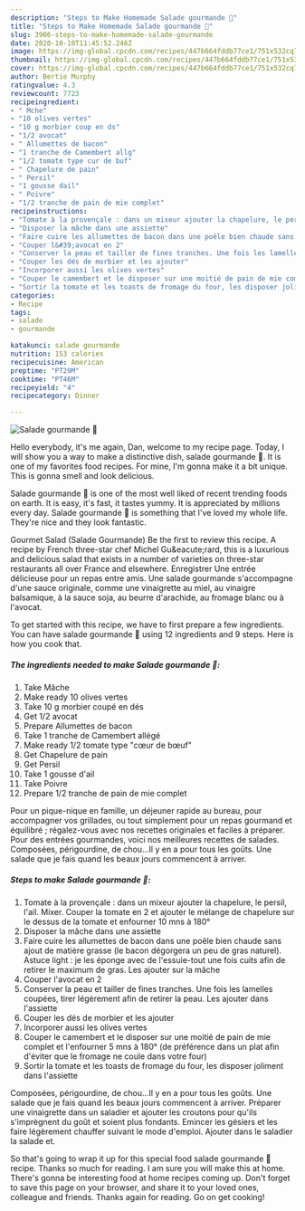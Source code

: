 ```yaml
---
description: "Steps to Make Homemade Salade gourmande 🥗"
title: "Steps to Make Homemade Salade gourmande 🥗"
slug: 3906-steps-to-make-homemade-salade-gourmande
date: 2020-10-10T11:45:52.246Z
image: https://img-global.cpcdn.com/recipes/447b664fddb77ce1/751x532cq70/salade-gourmande-🥗-photo-principale-de-la-recette.jpg
thumbnail: https://img-global.cpcdn.com/recipes/447b664fddb77ce1/751x532cq70/salade-gourmande-🥗-photo-principale-de-la-recette.jpg
cover: https://img-global.cpcdn.com/recipes/447b664fddb77ce1/751x532cq70/salade-gourmande-🥗-photo-principale-de-la-recette.jpg
author: Bertie Murphy
ratingvalue: 4.3
reviewcount: 7723
recipeingredient:
- " Mche"
- "10 olives vertes"
- "10 g morbier coup en ds"
- "1/2 avocat"
- " Allumettes de bacon"
- "1 tranche de Camembert allg"
- "1/2 tomate type cur de buf"
- " Chapelure de pain"
- " Persil"
- "1 gousse dail"
- " Poivre"
- "1/2 tranche de pain de mie complet"
recipeinstructions:
- "Tomate à la provençale : dans un mixeur ajouter la chapelure, le persil, l&#39;ail. Mixer. Couper la tomate en 2 et ajouter le mélange de chapelure sur le dessus de la tomate et enfourner 10 mns à 180°"
- "Disposer la mâche dans une assiette"
- "Faire cuire les allumettes de bacon dans une poêle bien chaude sans ajout de matière grasse (le bacon dégorgera un peu de gras naturel). Astuce light : je les éponge avec de l&#39;essuie-tout une fois cuits afin de retirer le maximum de gras. Les ajouter sur la mâche"
- "Couper l&#39;avocat en 2"
- "Conserver la peau et tailler de fines tranches. Une fois les lamelles coupées, tirer légèrement afin de retirer la peau. Les ajouter dans l&#39;assiette"
- "Couper les dés de morbier et les ajouter"
- "Incorporer aussi les olives vertes"
- "Couper le camembert et le disposer sur une moitié de pain de mie complet et l&#39;enfourner 5 mns à 180° (de préférence dans un plat afin d&#39;éviter que le fromage ne coule dans votre four)"
- "Sortir la tomate et les toasts de fromage du four, les disposer joliment dans l&#39;assiette"
categories:
- Recipe
tags:
- salade
- gourmande

katakunci: salade gourmande 
nutrition: 153 calories
recipecuisine: American
preptime: "PT29M"
cooktime: "PT46M"
recipeyield: "4"
recipecategory: Dinner

---
```



![Salade gourmande 🥗](https://img-global.cpcdn.com/recipes/447b664fddb77ce1/751x532cq70/salade-gourmande-🥗-photo-principale-de-la-recette.jpg)

Hello everybody, it's me again, Dan, welcome to my recipe page. Today, I will show you a way to make a distinctive dish, salade gourmande 🥗. It is one of my favorites food recipes. For mine, I'm gonna make it a bit unique. This is gonna smell and look delicious.

Salade gourmande 🥗 is one of the most well liked of recent trending foods on earth. It is easy, it's fast, it tastes yummy. It is appreciated by millions every day. Salade gourmande 🥗 is something that I've loved my whole life. They're nice and they look fantastic.

Gourmet Salad (Salade Gourmande) Be the first to review this recipe. A recipe by French three-star chef Michel Gu&amp;eacute;rard, this is a luxurious and delicious salad that exists in a number of varieties on three-star restaurants all over France and elsewhere. Enregistrer Une entrée délicieuse pour un repas entre amis. Une salade gourmande s&#39;accompagne d&#39;une sauce originale, comme une vinaigrette au miel, au vinaigre balsamique, à la sauce soja, au beurre d&#39;arachide, au fromage blanc ou à l&#39;avocat.


To get started with this recipe, we have to first prepare a few ingredients. You can have salade gourmande 🥗 using 12 ingredients and 9 steps. Here is how you cook that.

<!--inarticleads1-->

##### The ingredients needed to make Salade gourmande 🥗:

1. Take  Mâche
1. Make ready 10 olives vertes
1. Take 10 g morbier coupé en dés
1. Get 1/2 avocat
1. Prepare  Allumettes de bacon
1. Take 1 tranche de Camembert allégé
1. Make ready 1/2 tomate type &#34;cœur de bœuf&#34;
1. Get  Chapelure de pain
1. Get  Persil
1. Take 1 gousse d&#39;ail
1. Take  Poivre
1. Prepare 1/2 tranche de pain de mie complet


Pour un pique-nique en famille, un déjeuner rapide au bureau, pour accompagner vos grillades, ou tout simplement pour un repas gourmand et équilibré ; régalez-vous avec nos recettes originales et faciles à préparer. Pour des entrées gourmandes, voici nos meilleures recettes de salades. Composées, périgourdine, de chou…Il y en a pour tous les goûts. Une salade que je fais quand les beaux jours commencent à arriver. 

<!--inarticleads2-->

##### Steps to make Salade gourmande 🥗:

1. Tomate à la provençale : dans un mixeur ajouter la chapelure, le persil, l&#39;ail. Mixer. Couper la tomate en 2 et ajouter le mélange de chapelure sur le dessus de la tomate et enfourner 10 mns à 180°
1. Disposer la mâche dans une assiette
1. Faire cuire les allumettes de bacon dans une poêle bien chaude sans ajout de matière grasse (le bacon dégorgera un peu de gras naturel). Astuce light : je les éponge avec de l&#39;essuie-tout une fois cuits afin de retirer le maximum de gras. Les ajouter sur la mâche
1. Couper l&#39;avocat en 2
1. Conserver la peau et tailler de fines tranches. Une fois les lamelles coupées, tirer légèrement afin de retirer la peau. Les ajouter dans l&#39;assiette
1. Couper les dés de morbier et les ajouter
1. Incorporer aussi les olives vertes
1. Couper le camembert et le disposer sur une moitié de pain de mie complet et l&#39;enfourner 5 mns à 180° (de préférence dans un plat afin d&#39;éviter que le fromage ne coule dans votre four)
1. Sortir la tomate et les toasts de fromage du four, les disposer joliment dans l&#39;assiette


Composées, périgourdine, de chou…Il y en a pour tous les goûts. Une salade que je fais quand les beaux jours commencent à arriver. Préparer une vinaigrette dans un saladier et ajouter les croutons pour qu&#39;ils s&#39;imprègnent du goût et soient plus fondants. Emincer les gésiers et les faire légèrement chauffer suivant le mode d&#39;emploi. Ajouter dans le saladier la salade et. 

So that's going to wrap it up for this special food salade gourmande 🥗 recipe. Thanks so much for reading. I am sure you will make this at home. There's gonna be interesting food at home recipes coming up. Don't forget to save this page on your browser, and share it to your loved ones, colleague and friends. Thanks again for reading. Go on get cooking!
